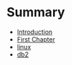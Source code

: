 # Summary

* [Introduction](README.md)
* [First Chapter](chapter1.md)
* [linux](linux.md)
* [db2](db2.md)


